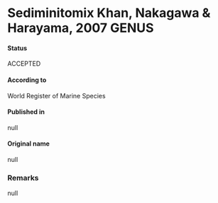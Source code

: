Sediminitomix Khan, Nakagawa & Harayama, 2007 GENUS
=======

#### Status
ACCEPTED

#### According to
World Register of Marine Species

#### Published in
null

#### Original name
null

### Remarks
null